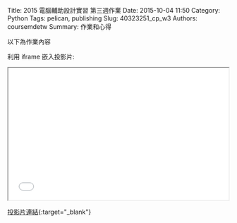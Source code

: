 Title: 2015 電腦輔助設計實習 第三週作業
Date: 2015-10-04 11:50
Category: Python
Tags: pelican, publishing
Slug: 40323251_cp_w3
Authors: coursemdetw
Summary: 作業和心得

以下為作業內容

利用 iframe 嵌入投影片:

<iframe src="simplest4.html" width="500" height="300"></iframe>

[投影片連結](simplest4.html){:target="_blank"}

